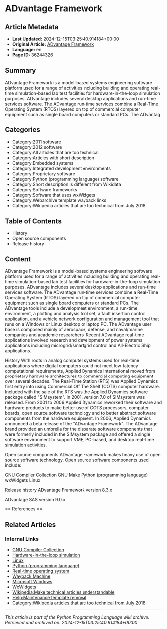 # ADvantage Framework

## Article Metadata

- **Last Updated:** 2024-12-15T03:25:40.914184+00:00
- **Original Article:** [ADvantage Framework](https://en.wikipedia.org/wiki/ADvantage_Framework)
- **Language:** en
- **Page ID:** 36244326

## Summary

ADvantage Framework is a model-based systems engineering software platform used for a range of activities including building and operating real-time simulation-based lab test facilities for  hardware-in-the-loop simulation purposes.  ADvantage includes several desktop applications and run-time services software. The ADvantage run-time services combine a Real-Time Operating System (RTOS)  layered on top of commercial computer equipment such as single board computers or standard PCs.  The ADvantag

## Categories

- Category:2011 software
- Category:2012 software
- Category:All articles that are too technical
- Category:Articles with short description
- Category:Embedded systems
- Category:Integrated development environments
- Category:Proprietary software
- Category:Python (programming language) software
- Category:Short description is different from Wikidata
- Category:Software frameworks
- Category:Software that uses wxWidgets
- Category:Webarchive template wayback links
- Category:Wikipedia articles that are too technical from July 2018

## Table of Contents

- History
- Open source components
- Release history

## Content

ADvantage Framework is a model-based systems engineering software platform used for a range of activities including building and operating real-time simulation-based lab test facilities for  hardware-in-the-loop simulation purposes.  ADvantage includes several desktop applications and run-time services software. The ADvantage run-time services combine a Real-Time Operating System (RTOS)  layered on top of commercial computer equipment such as single board computers or standard PCs.  The ADvantage tools include a development environment, a run-time environment, a plotting and analysis tool set, a fault insertion control application, and a vehicle network configuration and management tool that runs on a Windows or Linux desktop or laptop PC.  The ADvantage user base is composed mainly of aerospace, defense, and naval/marine companies and academic researchers.  Recent ADvantage real-time applications involved research and development of power systems applications including microgrid/smartgrid control and All-Electric Ship applications.

History
With roots in analog computer systems used for real-time applications where digital computers could not meet low-latency computational requirements, Applied Dynamics International moved from proprietary hardware architectures to commercial computing equipment over several decades. The Real-Time Station (RTS) was Applied Dynamics first entry into using Commercial Off The Shelf (COTS) computer hardware. Included with the sale of the RTS was the Applied Dynamics software package called "SIMsystem". In 2001, version 7.0 of SIMsystem was released. From 2001 to 2006 Applied Dynamics reworked their software and hardware products to make better use of COTS processors, computer boards, open source software technology and to better abstract software components from the hardware equipment. In 2006, Applied Dynamics announced a beta release of the "ADvantage Framework". The ADvantage brand provided an umbrella for the disparate software components that were formerly included in the SIMsystem package and offered a single software environment to support VME, PC-based, and desktop real-time simulation activities.

Open source components
ADvantage Framework makes heavy use of open source software technology. Open source software components used include:

GNU Compiler Collection
GNU Make
Python (programming language)
wxWidgets
Linux

Release history
ADvantage Framework version 8.3.x

ADvantage SAS version 9.0.x


== References ==

## Related Articles

### Internal Links

- [GNU Compiler Collection](https://en.wikipedia.org/wiki/GNU_Compiler_Collection)
- [Hardware-in-the-loop simulation](https://en.wikipedia.org/wiki/Hardware-in-the-loop_simulation)
- [Linux](https://en.wikipedia.org/wiki/Linux)
- [Python (programming language)](https://en.wikipedia.org/wiki/Python_(programming_language))
- [Real-time operating system](https://en.wikipedia.org/wiki/Real-time_operating_system)
- [Wayback Machine](https://en.wikipedia.org/wiki/Wayback_Machine)
- [Microsoft Windows](https://en.wikipedia.org/wiki/Microsoft_Windows)
- [WxWidgets](https://en.wikipedia.org/wiki/WxWidgets)
- [Wikipedia:Make technical articles understandable](https://en.wikipedia.org/wiki/Wikipedia:Make_technical_articles_understandable)
- [Help:Maintenance template removal](https://en.wikipedia.org/wiki/Help:Maintenance_template_removal)
- [Category:Wikipedia articles that are too technical from July 2018](https://en.wikipedia.org/wiki/Category:Wikipedia_articles_that_are_too_technical_from_July_2018)

---
_This article is part of the Python Programming Language wiki archive._
_Retrieved and archived on: 2024-12-15T03:25:40.914184+00:00_